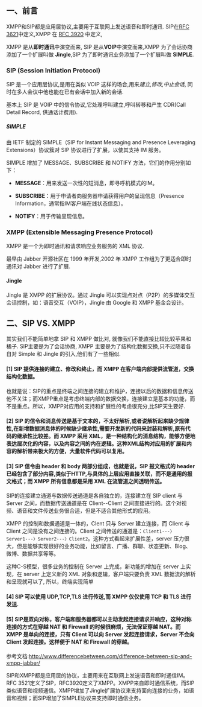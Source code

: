## 一、前言

XMPP和SIP都是应用层协议,主要用于互联网上发送语音和即时通讯. SIP在[RFC 3621]()中定义,XMPP 在 [RFC 3920]() 中定义,

XMPP 是从**即时通讯**中演变而来, SIP 是从**VOIP**中演变而来,XMPP 为了会话协商添加了一个扩展叫做 **Jingle**,SIP 为了即时通讯业务添加了一个扩展叫做 **SIMPLE**.




### SIP (Session Initiation Protocol)

SIP 是一个应用层协议,是用在类似 VOIP 这样的场合,用来*建立,修改,中止会话*, 同时在多人会议中他也能在已有会话中加入新的会话. 

基本上 SIP 是 VOIP 中的信令协议,它处理呼叫建立,呼叫转移和产生 CDR(Call Detail Record, 供通话计费用).

##### SIMPLE

由 IETF 制定的 SIMPLE（SIP for Instant Messaging and Presence Leveraging Extensions）协议簇对 SIP 协议进行了扩展，以使其支持 IM 服务。
 
SIMPLE 增加了 MESSAGE、SUBSCRIBE 和 NOTIFY 方法，它们的作用分别如下：

- **MESSAGE**：用来发送一次性的短消息，即寻呼机模式的IM。

- **SUBSCRIBE**：用于申请者向服务器申请获得用户的呈现信息（Presence Information，通常指IM客户端在线状态信息）。

- **NOTIFY**：用于传输呈现信息。

### XMPP (Extensible Messaging Presence Protocol)

XMPP 是一个为即时通讯和请求响应业务服务的 XML 协议.

最早由 Jabber 开源社区在 1999 年开发,2002 年 XMPP 工作组为了更适合即时通讯对 Jabber 进行了扩展. 

#### Jingle 

Jingle 是 XMPP 的扩展协议。通过 Jingle 可以实现点对点（P2P）的多媒体交互会话控制，如：语音交互（VOIP），Jingle 由 Google 和 XMPP 基金会设计。

 

## 二、SIP VS. XMPP

其实我们不能简单地拿 SIP 和 XMPP 做比对, 就像我们不能直接比较比较苹果和橘子. SIP主要是为了会话协商, XMPP 主要是为了结构化数据交换,只不过随着各自对 Simple 和 Jingle 的引入,他们有了一些相似.

#### [1] SIP 提供连接的建立、修改和终止，而 XMPP 在客户端内部提供流管道，交换结构化数据。

也就是说：SIP的重点是终端之间连接的建立和维护，连接以后的数据和信息传送他不关注；而XMPP重点是考虑终端内部的数据交换，连接建立是基本的功能，而不是重点。所以，XMPP对应用的支持和扩展性的考虑很充分,比SIP天生要好.

#### [2] SIP 的信令和消息传送是基于文本的，不太好解析,或者说解析起来缺少规律性,在新增数据消息体的时候缺少继承性,需要开发新的代码来封装和解析,原有代码的继承性比较差。而 XMPP 采用 XML，是一种结构化的消息结构，能够方便地表达层次化的内容，以及内容之间的内在逻辑。这种XML结构对应用的扩展和内容的解析带来极大的方便，大量软件代码可以复用。

#### [3] SIP 信令由 header 和 body 两部分组成，也就是说，SIP 报文格式的 header 已经包含了部分内容,类似于HTTP,与具体的上层应用直接关联，而不是通用的报文格式；而 XMPP 所有信息都是采用 XML 在流管道之间透明传送。

SIP的连接建立通道与数据传送通道是各自独立的，连接建立在 SIP client 与 Server 之间，而数据传送通道是在 Client--Client 之间直接进行的。这个对视频、语音和文件传送业务很合适，但是不适合其他形式的应用。

XMPP 的控制和数据通道是一体的，Clent 只与 Server 建立连接，而 Client 与 Client 之间是没有之间连接的。Client 之间传送的通道是：```Client1---〉Server1---〉Server2---〉Client2```。这种方式看起来扩展性差，server 压力很大，但是能够实现很好的业务功能，比如留言、广播、群聊、状态更新、Blog、微博、数据共享等等。

这种C-S模型，很多业务的控制在 Server 上完成，新功能的增加在 server 上实现，在 server 上定义新的 XML 对象和逻辑，客户端只要负责 XML 数据流的解析和呈现就可以了, 所以，终端实现简单

#### [4] SIP 可以使用 UDP,TCP,TLS 进行传送,而 XMPP 仅仅使用 TCP 和 TLS 进行发送.

#### [5] SIP是双向对称，客户端和服务器都可以主动发起连接请求并响应，这种对称连接的方式在穿越 NAT 和 Firewall 的时候很麻烦，无法保证穿越 NAT。而 XMPP 是单向的连接，只有 Client 可以向 Server 发起连接请求，Server 不会向 Client 发起连接。这样便于 NAT 和 Firewall 的穿越。

 

参考文档:http://www.differencebetween.com/difference-between-sip-and-xmpp-jabber/

SIP和XMPP都是应用层的协议，主要用来在互联网上发送语音和即时通信IM。RFC 3521定义了SIP，RFC3920定义了XMPP。XMPP来自即时通信系统，而SIP类似语音和视频通信。XMPP增加了Jingle扩展协议来支持面向连接的业务，如语音和视频；而SIP增加了SIMPLE协议来支持即时通信业务。







